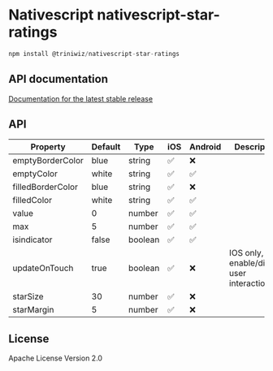 # Nativescript nativescript-star-ratings

```javascript
npm install @triniwiz/nativescript-star-ratings
```


## API documentation

[Documentation for the latest stable release](https://triniwiz.github.io/nativescript-plugins/api-reference/star-ratings.html)

## API

|Property | Default | Type | iOS | Android| Description
|---|---|---|---|---|---|
|emptyBorderColor |	blue |	string |	✅	| ❌|
emptyColor|	white |	string	| ✅	 |✅|
filledBorderColor |	blue|	string|	✅|	❌|
filledColor|	white |	string|	✅|	✅|
value|	0|	number|	✅|	✅|
max |	5|	number|	✅|	✅|
isindicator |	false|	boolean|	✅|	✅|
updateOnTouch |	true|	boolean|	✅|	❌|IOS only, enable/disable user interaction
starSize |	30|	number|	✅|	❌|
starMargin |	5|	number|	✅|	❌|

## License

Apache License Version 2.0
